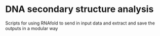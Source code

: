 # DNA secondary structure analysis
Scripts for using RNAfold to send in input data and extract and save the outputs in a modular way
